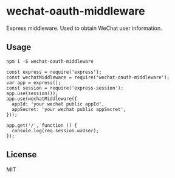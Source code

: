 # wechat-oauth-middleware

Express middleware. Used to obtain WeChat user information.

## Usage
```
npm i -S wechat-oauth-middleware
```
```
const express = require('express');
const wechatMiddleware = require('wechat-oauth-middleware');
var app = express();
const session = require('express-session');
app.use(session());
app.use(wechatMiddleware({
  appId: 'your wechat public appId',
  appSecret: 'your wechat public appSecret',
}));

app.get('/', function () {
  console.log(req.session.wxUser);
});
```
## License
MIT